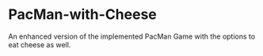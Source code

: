 # PacMan-with-Cheese
An enhanced version of the implemented PacMan Game with the options to eat cheese as well.
